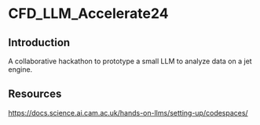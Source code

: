 # CFD_LLM_Accelerate24

## Introduction

A collaborative hackathon to prototype a small LLM to analyze data on a jet engine.

## Resources

https://docs.science.ai.cam.ac.uk/hands-on-llms/setting-up/codespaces/

